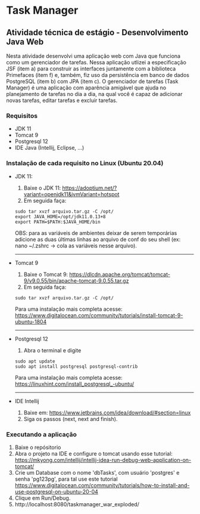# Task Manager
## Atividade técnica de estágio - Desenvolvimento Java Web
Nesta atividade desenvolvi uma aplicação web com Java que funciona como um gerenciador de tarefas. Nessa aplicação utlizei a especificação JSF (item a) para construir as interfaces juntamente com a biblioteca Primefaces (item f) e, também, fiz uso da persistência em banco de dados PostgreSQL (item b) com JPA (item c).
O gerenciador de tarefas (Task Manager) é uma aplicação com aparência amigável que ajuda no planejamento de tarefas no dia a dia, na qual você é capaz de adicionar novas tarefas, editar tarefas e excluir tarefas. 
### Requisitos
 - JDK 11
 - Tomcat 9
 - Postgresql 12
 - IDE Java (Intellij, Eclipse, ...)
### Instalação de cada requisito no Linux (Ubuntu 20.04)
- JDK 11:
  1. Baixe o JDK 11: https://adoptium.net/?variant=openjdk11&jvmVariant=hotspot
  2. Em seguida faça:
  ```shell
  sudo tar xvzf arquivo.tar.gz -C /opt/
  export JAVA_HOME=/opt/jdk11.0.13+8
  export PATH=$PATH:$JAVA_HOME/bin
  ```
  OBS: para as variáveis de ambientes deixar de serem temporárias adicione as duas últimas linhas ao arquivo de conf do seu shell (ex: nano ~/.zshrc -> cola as variáveis nesse arquivo).
  
  ---
- Tomcat 9
  1. Baixe o Tomcat 9: https://dlcdn.apache.org/tomcat/tomcat-9/v9.0.55/bin/apache-tomcat-9.0.55.tar.gz
  2. Em seguida faça:
  ```shell
  sudo tar xvzf arquivo.tar.gz -C /opt/
  ```
  Para uma instalação mais completa acesse: https://www.digitalocean.com/community/tutorials/install-tomcat-9-ubuntu-1804
  
  ---
- Postgresql 12
  1. Abra o terminal e digite
  ```shell
  sudo apt update
  sudo apt install postgresql postgresql-contrib
  ```
  Para uma instalação mais completa acesse: https://linuxhint.com/install_postgresql_-ubuntu/
  
  ---
- IDE Intellij
  1. Baixe em: https://www.jetbrains.com/idea/download/#section=linux
  2. Siga os passos (next, next and finish).
### Executando a aplicação
1. Baixe o repósitorio
2. Abra o projeto na IDE e configure o tomcat usando esse tutorial: https://mkyong.com/intellij/intellij-idea-run-debug-web-application-on-tomcat/
3. Crie um Database com o nome 'dbTasks', com usuário 'postgres' e senha 'pg123pg', para tal use este tutorial https://www.digitalocean.com/community/tutorials/how-to-install-and-use-postgresql-on-ubuntu-20-04
4. Clique em Run/Debug.
5. http://localhost:8080/taskmanager_war_exploded/
